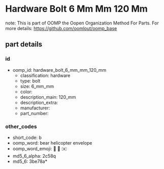 # Hardware Bolt 6 Mm Mm 120 Mm  

note: This is part of OOMP the Oopen Organization Method For Parts. For more details: https://github.com/oomlout/oomp_base

##  part details





### id
* oomp_id: hardware_bolt_6_mm_mm_120_mm
  * classification: hardware
  * type: bolt
  * size: 6_mm_mm
  * color: 
  * description_main: 120_mm
  * description_extra: 
  * manufacturer: 
  * part_number: 

### other_codes
* short_code: b
* oomp_word: bear helicopter envelope
* oomp_word_emoji: :bear: :helicopter: :envelope:
* md5_6_alpha: 2c58q
* md5_6: 3be78a* 